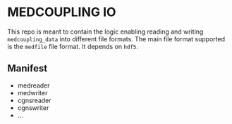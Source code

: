 # MEDCOUPLING IO

This repo is meant to contain the logic enabling reading and writing
`medcoupling_data` into different file formats.
The main file format supported is the `medfile` file format. It depends on
`hdf5`.

## Manifest

- medreader
- medwriter
- cgnsreader
- cgnswriter
- ...
